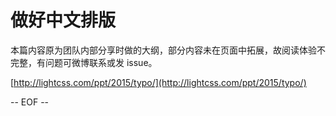 # 做好中文排版

本篇内容原为团队内部分享时做的大纲，部分内容未在页面中拓展，故阅读体验不完整，有问题可微博联系或发 issue。

[http://lightcss.com/ppt/2015/typo/](http://lightcss.com/ppt/2015/typo/)

-- EOF --